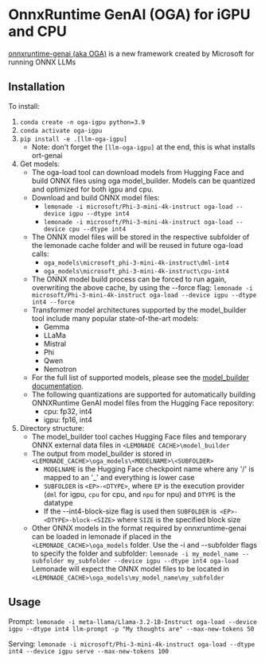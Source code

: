 # OnnxRuntime GenAI (OGA) for iGPU and CPU

[onnxruntime-genai (aka OGA)](https://github.com/microsoft/onnxruntime-genai/tree/main?tab=readme-ov-file) is a new framework created by Microsoft for running ONNX LLMs

## Installation

To install:

1. `conda create -n oga-igpu python=3.9`
1. `conda activate oga-igpu`
1. `pip install -e .[llm-oga-igpu]`
   - Note: don't forget the `[llm-oga-igpu]` at the end, this is what installs ort-genai
1. Get models:
    - The oga-load tool can download models from Hugging Face and build ONNX files using oga model_builder.  Models can be quantized and optimized for both igpu and cpu.
    - Download and build ONNX model files:
      - `lemonade -i microsoft/Phi-3-mini-4k-instruct oga-load --device igpu --dtype int4`
      - `lemonade -i microsoft/Phi-3-mini-4k-instruct oga-load --device cpu --dtype int4`
    - The ONNX model files will be stored in the respective subfolder of the lemonade cache folder and will be reused in future oga-load calls:
      - `oga_models\microsoft_phi-3-mini-4k-instruct\dml-int4`
      - `oga_models\microsoft_phi-3-mini-4k-instruct\cpu-int4`
    - The ONNX model build process can be forced to run again, overwriting the above cache, by using the --force flag:
      `lemonade -i microsoft/Phi-3-mini-4k-instruct oga-load --device igpu --dtype int4 --force`
    - Transformer model architectures supported by the model_builder tool include many popular state-of-the-art models:
      - Gemma
      - LLaMa
      - Mistral
      - Phi
      - Qwen
      - Nemotron
    - For the full list of supported models, please see the 
        [model_builder documentation](https://github.com/microsoft/onnxruntime-genai/blob/main/src/python/py/models/README.md).
	- The following quantizations are supported for automatically building ONNXRuntime GenAI model files from the Hugging Face repository:
		- cpu: fp32, int4
		- igpu: fp16, int4
1. Directory structure:
	- The model_builder tool caches Hugging Face files and temporary ONNX external data files in `<LEMONADE CACHE>\model_builder`
	- The output from model_builder is stored in `<LEMONADE_CACHE>\oga_models\<MODELNAME>\<SUBFOLDER>`
		- `MODELNAME` is the Hugging Face checkpoint name where any '/' is mapped to an '_' and everything is lower case
		- `SUBFOLDER` is `<EP>-<DTYPE>`, where `EP` is the execution provider (`dml` for igpu, `cpu` for cpu, and `npu` for npu) and `DTYPE` is the datatype
		- If the --int4-block-size flag is used then `SUBFOLDER` is` <EP>-<DTYPE>-block-<SIZE>` where `SIZE` is the specified block size
	- Other ONNX models in the format required by onnxruntime-genai can be loaded in lemonade if placed in the `<LEMONADE_CACHE>\oga_models` folder.
	  Use the -i and --subfolder flags to specify the folder and subfolder:
		`lemonade -i my_model_name --subfolder my_subfolder --device igpu --dtype int4 oga-load`
	  Lemonade will expect the ONNX model files to be located in `<LEMONADE_CACHE>\oga_models\my_model_name\my_subfolder`
	  
## Usage

Prompt: `lemonade -i meta-llama/Llama-3.2-1B-Instruct oga-load --device igpu --dtype int4 llm-prompt -p "My thoughts are" --max-new-tokens 50`

Serving: `lemonade -i microsoft/Phi-3-mini-4k-instruct oga-load --dtype int4 --device igpu serve --max-new-tokens 100`